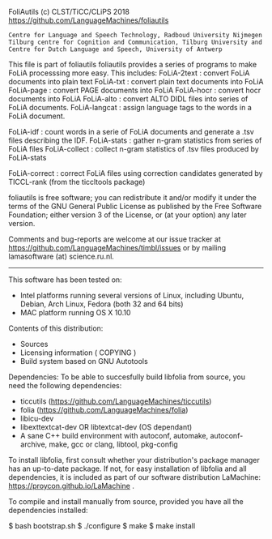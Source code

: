 FoliAutils (c) CLST/TiCC/CLiPS 2018
  https://github.com/LanguageMachines/foliautils

    Centre for Language and Speech Technology, Radboud University Nijmegen
    Tilburg centre for Cognition and Communication, Tilburg University and
    Centre for Dutch Language and Speech, University of Antwerp

  This file is part of foliautils
  foliautils provides a series of programs to make FoLiA processsing more
  easy.
  This includes:
  FoLiA-2text : convert FoLiA documents into plain text
  FoLiA-txt   : convert plain text documents into FoLiA
  FoLiA-page  : convert PAGE documents into FoLiA
  FoLiA-hocr  : convert hocr documents into FoLiA
  FoLiA-alto  : convert ALTO DIDL files into series of FoLiA documents.
  FoLiA-langcat : assign language tags to the words in a FoLiA document.

  FoLiA-idf     : count words in a serie of FoLiA documents and generate
  		  a .tsv files describing the IDF.
  FoLiA-stats   : gather n-gram statistics from series of FoLiA files
  FoLiA-collect : collect n-gram statistics of .tsv files produced by
  		  FoLiA-stats


  FoLiA-correct : correct FoLiA files using correction candidates generated by
  		  TICCL-rank (from the ticcltools package)

  foliautils is free software; you can redistribute it and/or modify
  it under the terms of the GNU General Public License as published by
  the Free Software Foundation; either version 3 of the License, or
  (at your option) any later version.

  Comments and bug-reports are welcome at our issue tracker at
  https://github.com/LanguageMachines/timbl/issues or by mailing
  lamasoftware (at) science.ru.nl.

-----------------------------------------------------------------------

This software has been tested on:
- Intel platforms running several versions of Linux, including Ubuntu, Debian,
  Arch Linux, Fedora (both 32 and 64 bits)
- MAC platform running OS X 10.10


Contents of this distribution:
- Sources
- Licensing information ( COPYING )
- Build system based on GNU Autotools

Dependencies:
To be able to succesfully build libfolia from source, you need the following dependencies:
- ticcutils (https://github.com/LanguageMachines/ticcutils)
- folia (https://github.com/LanguageMachines/folia)
- libicu-dev
- libexttextcat-dev OR libtextcat-dev (OS dependant)
- A sane C++ build environment with autoconf, automake, autoconf-archive, make, gcc or clang, libtool, pkg-config

To install libfolia, first consult whether your distribution's package manager has an up-to-date package.
If not, for easy installation of libfolia and all dependencies, it is included as part of our software
distribution LaMachine: https://proycon.github.io/LaMachine .

To compile and install manually from source, provided you have all the
dependencies installed:

 $ bash bootstrap.sh
 $ ./configure
 $ make
 $ make install
